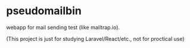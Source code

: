 # pseudomailbin

webapp for mail sending test (like mailtrap.io).  

(This project is just for studying Laravel/React/etc., not for proctical use)

